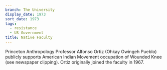 ```yaml
---
branch: The University
display_date: 1973
sort_date: 1973
tags:
  - resistance
  - US Government
title: Native Faculty
---
```


Princeton Anthropology Professor Alfonso Ortiz (Ohkay Owingeh Pueblo) publicly supports American Indian Movement occupation of Wounded Knee (see newspaper clipping). Ortiz originally joined the faculty in 1967.
